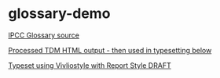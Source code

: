 # glossary-demo

[IPCC Glossary source](https://apps.ipcc.ch/glossary/)

[Processed TDM HTML output - then used in typesetting below](https://github.com/semanticClimate/semanticClimate/blob/main/ipcc/ar6/test/total_glossary/new_total_demo.html)

[Typeset using Vivliostyle with Report Style DRAFT](https://vivliostyle.org/viewer/#src=https://raw.githubusercontent.com/semanticClimate/glossary-demo/main/html/index.html)
